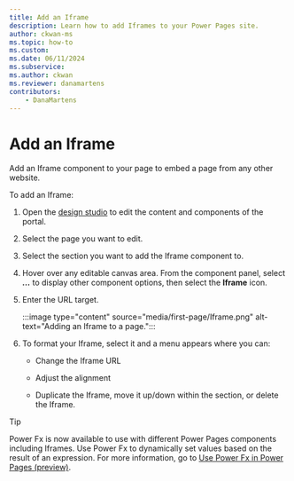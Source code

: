 ```yaml
---
title: Add an Iframe
description: Learn how to add Iframes to your Power Pages site.
author: ckwan-ms
ms.topic: how-to
ms.custom: 
ms.date: 06/11/2024
ms.subservice:
ms.author: ckwan 
ms.reviewer: danamartens
contributors:
    - DanaMartens
---
```


# Add an Iframe

Add an Iframe component to your page to embed a page from any other website.

To add an Iframe:

1. Open the [design studio](use-design-studio.md) to edit the content and components of the portal.

1. Select the page you want to edit.

1. Select the section you want to add the Iframe component to.

1. Hover over any editable canvas area. From the component panel, select ***...*** to display other component options, then select the **Iframe** icon.

1. Enter the URL target.

    :::image type="content" source="media/first-page/Iframe.png" alt-text="Adding an Iframe to a page.":::

1. To format your Iframe, select it and a menu appears where you can:

    - Change the Iframe URL

    - Adjust the alignment

    - Duplicate the Iframe, move it up/down within the section, or delete the Iframe.

> [!TIP]
> Power Fx is now available to use with different Power Pages components including Iframes. Use Power Fx to dynamically set values based on the result of an expression. For more information, go to [Use Power Fx in Power Pages (preview)](../configure/power-fx.md).

